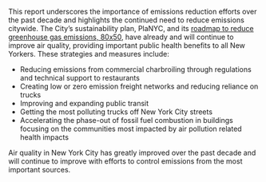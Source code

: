 ---
---
This report underscores the importance of emissions reduction efforts over the past decade and highlights the continued need to reduce emissions citywide. The City’s sustainability plan, PlaNYC, and its [roadmap to reduce greenhouse gas emissions, 80x50](https://www.nyc.gov/assets/sustainability/downloads/pdf/publications/New%20York%20City's%20Roadmap%20to%2080%20x%2050_Final.pdf), have already and will continue to improve air quality, providing important public health benefits to all New Yorkers. These strategies and measures
include:
- Reducing emissions from commercial charbroiling through regulations and technical support to restaurants
- Creating low or zero emission freight networks and reducing reliance on trucks
- Improving and expanding public transit
- Getting the most polluting trucks off New York City streets
- Accelerating the phase-out of fossil fuel combustion in buildings focusing on the communities most impacted by air pollution related health impacts

Air quality in New York City has greatly improved over the past decade and will continue to improve with efforts to control emissions from the most important sources.